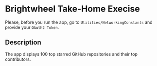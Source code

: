 # Brightwheel Take-Home Execise

Please, before you run the app, go to `Utilities/NetworkingConstants` and provide your `OAuth2 Token`.

## Description

The app displays 100 top starred GitHub repositories and their top contributors.
